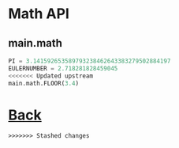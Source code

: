 # Math API
## main.math

```python
PI = 3.141592653589793238462643383279502884197
EULERNUMBER = 2.718281828459045
<<<<<<< Updated upstream
main.math.FLOOR(3.4)
```


[Back](<https://dimkauzh.github.io/fusion-engine/docs/index.html>)
=======
```
>>>>>>> Stashed changes
